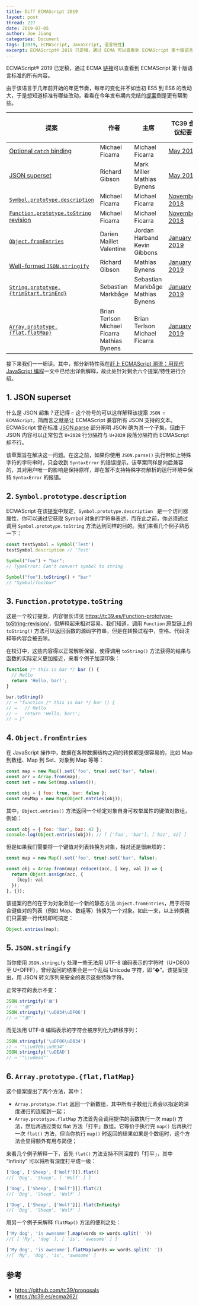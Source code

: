 ```yaml
---
title: Diff ECMAScript 2019
layout: post
thread: 227
date: 2019-07-05
author: Joe Jiang
categories: Document
tags: [2019, ECMAScript, JavaScript, 语言特性]
excerpt: ECMAScript® 2019 已定稿，通过 ECMA 可以查看到 ECMAScript 第十版语言标准的所有内容。由于该语言于几年前开始的年更节奏，每年的变化并不如当初 ES5 到 ES6 的改动大，于是想知道标准有哪些改动，看看在今年发布期内完结的提案倒是更有帮助些。
---
```


ECMAScript® 2019 已定稿，通过 ECMA [链接](https://www.ecma-international.org/ecma-262/10.0/index.html)可以查看到 ECMAScript 第十版语言标准的所有内容。

由于该语言于几年前开始的年更节奏，每年的变化并不如当初 ES5 到 ES6 的改动大，于是想知道标准有哪些改动，看看在今年发布期内完结的[提案](https://github.com/tc39/proposals/blob/master/finished-proposals.md)倒是更有帮助些。

| 提案                                                                 | 作者                                                 | 主席                                             | TC39 会议纪要                          | 预期发布年份 |
| ------------------------------------------------------------------------ | ------------------------------------------------------ | ------------------------------------------------------- | ------------------------------------------- | ------------------------- |
| [Optional `catch` binding][optional-catch]                               | Michael Ficarra                                        | Michael Ficarra                                         | [May 2018][optional-catch-notes]            | 2019                      |
| [JSON superset][json-superset]                                           | Richard Gibson                                         | Mark Miller<br />Mathias Bynens                         | [May 2018][json-superset-notes]             | 2019                      |
| [`Symbol.prototype.description`][symbol-description]                     | Michael Ficarra                                        | Michael Ficarra                                         | [November 2018][symbol-description-notes]   | 2019                      |
| [`Function.prototype.toString` revision][function-to-string]             | Michael Ficarra                                        | Michael Ficarra                                         | [November 2018][function-to-string-notes]   | 2019                      |
| [`Object.fromEntries`][object-from-entries]                              | Darien Maillet Valentine                               | Jordan Harband<br />Kevin Gibbons                       | [January 2019][object-from-entries-notes]   | 2019                      |
| [Well-formed `JSON.stringify`][well-formed-stringify]                    | Richard Gibson                                         | Mathias Bynens                                          | [January 2019][well-formed-stringify-notes] | 2019                      |
| [`String.prototype.{trimStart,trimEnd}`][trims]                          | Sebastian Markbåge                                     | Sebastian Markbåge<br />Mathias Bynens                  | [January 2019][trims-notes]                 | 2019                      |
| [`Array.prototype.{flat,flatMap}`][flat]                                 | Brian Terlson<br />Michael Ficarra<br />Mathias Bynens | Brian Terlson<br />Michael Ficarra                      | [January 2019][flat-notes]                  | 2019                      |

接下来我们一一细读。其中，部分新特性我在[赶上 ECMAScript 潮流：用现代 JavaScript 编程](/2018/11/24/Write-JavaScript-in-2018/)一文中已给出详例解释，故此处针对剩余六个提案/特性进行介绍。

## 1. JSON superset

什么是 JSON 超集？还记得 `⊂` 这个符号的可以这样解释该提案 `JSON ⊂ ECMAScript`，简而言之就是让 ECMAScript 兼容所有 JSON 支持的文本。ECMAScript 曾在标准 [JSON.parse](https://tc39.github.io/ecma262/#sec-json.parse) 部分阐明 JSON 确为其一个子集，但由于 JSON 内容可以正常包含 `U+2028` 行分隔符与 `U+2029` 段落分隔符而 ECMAScript 却不行。

该草案旨在解决这一问题。在这之前，如果你使用 `JSON.parse()` 执行带如上特殊字符的字符串时，只会收到 `SyntaxError` 的错误提示。该草案同样是向后兼容的，其对用户唯一的影响是保持原样，即在暂不支持特殊字符解析的运行环境中保持 `SyntaxError` 的报错。

## 2. `Symbol.prototype.description`

ECMAScript 在该[提案](https://tc39.es/proposal-Symbol-description/)中规定，`Symbol.prototype.description ` 是一个访问器属性，你可以通过它获取 Symbol 对象的字符串表述，而在此之前，你必须通过调用 `Symbol.prototype.toString` 方法达到同样的目的。我们来看几个例子熟悉一下：

```js
const testSymbol = Symbol('Test')
testSymbol.description // 'Test'

Symbol("foo") + "bar";      
// TypeError: Can't convert symbol to string

Symbol("foo").toString() + "bar"
// "Symbol(foo)bar"
```

## 3. `Function.prototype.toString`

这是一个校订提案，内容很长详见 <https://tc39.es/Function-prototype-toString-revision/>，但解释起来相对容易。我们知道，调用 `Function` 原型链上的 `toString()` 方法可以返回函数的源码字符串，但是在转换过程中，空格、代码注释等内容会被去除。

在校订中，这些内容得以正常解析保留，使得调用 `toString()` 方法获得的结果与函数的实际定义更加接近，来看个例子加深印象：

```js
function /* this is bar */ bar () {
  // Hello
  return 'Hello, bar!';
}

bar.toString()
// → "function /* this is bar */ bar () {
// →   // Hello
// →   return 'Hello, bar!';
// → }"
```

## 4. `Object.fromEntries`

在 JavaScript 操作中，数据在各种数据结构之间的转换都是很容易的，比如 Map 到数组、Map 到 Set、对象到 Map 等等：

```js
const map = new Map().set('foo', true).set('bar', false);
const arr = Array.from(map);
const set = new Set(map.values());

const obj = { foo: true, bar: false };
const newMap = new Map(Object.entries(obj));
```

其中，`Object.entries()` 方法返回一个给定对象自身可枚举属性的键值对数组，例如：

```js
const obj = { foo: 'bar', baz: 42 };
console.log(Object.entries(obj)); // [ ['foo', 'bar'], ['baz', 42] ]
```

但是如果我们需要将一个键值对列表转换为对象，相对还是很麻烦的：

```js
const map = new Map().set('foo', true).set('bar', false);

const obj = Array.from(map).reduce((acc, [ key, val ]) => {
  return Object.assign(acc, { 
    [key]: val 
  });
}, {});
```

该提案的目的在于为对象添加一个新的静态方法 `Object.fromEntries`，用于将符合键值对的列表（例如 Map、数组等）转换为一个对象。如此一来，以上转换我们只需要一行代码即可搞定：

```js
Object.entries(map);
```

## 5. `JSON.stringify`

当你使用 `JSON.stringify` 处理一些无法用 UTF-8 编码表示的字符时（U+D800 至 U+DFFF），曾经返回的结果会是一个乱码 Unicode 字符，即“�”。该提案提出，用 JSON 转义序列来安全的表示这些特殊字符。

正常字符的表示不变：

```js
JSON.stringify('𝌆')
// → '"𝌆"'
JSON.stringify('\uD834\uDF06')
// → '"𝌆"'
```

而无法用 UTF-8 编码表示的字符会被序列化为转移序列：

```js
JSON.stringify('\uDF06\uD834')
// → '"\\udf06\\ud834"'
JSON.stringify('\uDEAD')
// → '"\\udead"'
```

## 6. `Array.prototype.{flat,flatMap}`

这个提案提出了两个方法，其中：

* `Array.prototype.flat` 返回一个新数组，其中所有子数组元素会以指定的深度递归的连接到一起；
* `Array.prototype.flatMap` 方法首先会调用提供的函数执行一次 map() 方法，然后再通过类似 flat 方法「打平」数组。它等价于执行完 `map()` 后再执行一次 `flat()` 方法，但当你执行 `map()` 时返回的结果如果是个数组时，这个方法会显得额外有用与简便；

来看几个例子解释一下，首先 `flat()` 方法支持不同深度的「打平」，其中 “Infinity” 可以将所有深度打平成一级：

```js
['Dog', ['Sheep', ['Wolf']]].flat()
//[ 'Dog', 'Sheep', [ 'Wolf' ] ]

['Dog', ['Sheep', ['Wolf']]].flat(2)
//[ 'Dog', 'Sheep', 'Wolf' ]

['Dog', ['Sheep', ['Wolf']]].flat(Infinity)
//[ 'Dog', 'Sheep', 'Wolf' ]
```

用另一个例子来解释 `flatMap()` 方法的便利之处：

```js
['My dog', 'is awesome'].map(words => words.split(' '))
//[ [ 'My', 'dog' ], [ 'is', 'awesome' ] ]

['My dog', 'is awesome'].flatMap(words => words.split(' '))
//[ 'My', 'dog', 'is', 'awesome' ]
```

## 参考

* <https://github.com/tc39/proposals>
* <https://tc39.es/ecma262/>

[optional-catch]: https://github.com/tc39/proposal-optional-catch-binding
[optional-catch-notes]: https://github.com/tc39/tc39-notes/blob/master/meetings/2018-05/may-22.md#conclusionresolution-7
[json-superset]: https://github.com/tc39/proposal-json-superset
[json-superset-notes]: https://github.com/tc39/tc39-notes/blob/master/meetings/2018-05/may-22.md#conclusionresolution-8
[symbol-description]: https://github.com/tc39/proposal-Symbol-description
[symbol-description-notes]: https://github.com/rwaldron/tc39-notes/blob/master/meetings/2018-11/nov-27.md#conclusionresolution-12
[function-to-string]: https://github.com/tc39/Function-prototype-toString-revision
[function-to-string-notes]: https://github.com/rwaldron/tc39-notes/blob/master/meetings/2018-11/nov-27.md#conclusionresolution-13
[object-from-entries]: https://github.com/tc39/proposal-object-from-entries
[object-from-entries-notes]: https://github.com/tc39/tc39-notes/blob/master/meetings/2019-01/jan-29.md#objectfromentries-for-stage-4
[well-formed-stringify]: https://github.com/tc39/proposal-well-formed-stringify
[well-formed-stringify-notes]: https://github.com/tc39/tc39-notes/blob/master/meetings/2019-01/jan-29.md#well-formed-jsonstringify-for-stage-4
[trims]: https://github.com/tc39/proposal-string-left-right-trim
[trims-notes]: https://github.com/tc39/tc39-notes/blob/master/meetings/2019-01/jan-29,md#stringprototypetrimstarttrimend-for-stage-4
[flat]: https://github.com/tc39/proposal-flatMap
[flat-notes]: https://github.com/tc39/tc39-notes/blob/master/meetings/2019-01/jan-29.md#arrayprototypeflatflatmap-for-stage-4